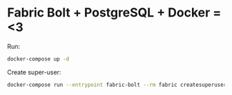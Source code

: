 # Fabric Bolt + PostgreSQL + Docker = &lt;3
Run:

```sh
docker-compose up -d
```


Create super-user:

```sh
docker-compose run --entrypoint fabric-bolt --rm fabric createsuperuser
```